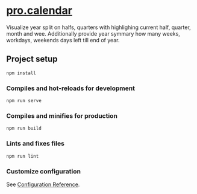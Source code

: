 # [pro.calendar](https://ivannkurchenko.github.io/pro.calendar/dist/index.html)
Visualize year split on halfs, quarters with highlighing current half, quarter, month and wee. Additionally provide year symmary how many weeks, workdays, weekends days left till end of year.

## Project setup
```
npm install
```

### Compiles and hot-reloads for development
```
npm run serve
```

### Compiles and minifies for production
```
npm run build
```

### Lints and fixes files
```
npm run lint
```

### Customize configuration
See [Configuration Reference](https://cli.vuejs.org/config/).
